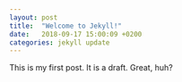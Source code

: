 ```yaml
---
layout: post
title:  "Welcome to Jekyll!"
date:   2018-09-17 15:00:09 +0200
categories: jekyll update
---
```


This is my first post.
It is a draft.
Great, huh?
